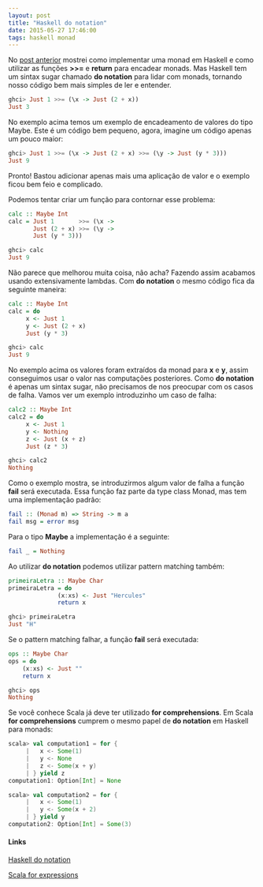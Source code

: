 ```yaml
---
layout: post
title: "Haskell do notation"
date: 2015-05-27 17:46:00
tags: haskell monad 
---
```


No [post anterior](/2015/05/18/o-que-e-uma-monad.html) mostrei como implementar uma monad em Haskell e como utilizar as funções __>>=__ e __return__ para encadear monads. Mas Haskell tem um sintax sugar chamado __do notation__ para lidar com monads, tornando nosso código bem mais simples de ler e entender.

```haskell
ghci> Just 1 >>= (\x -> Just (2 + x))
Just 3
```

No exemplo acima temos um exemplo de encadeamento de valores do tipo Maybe. Este é um código bem pequeno, agora, imagine um código apenas um pouco maior:

```haskell
ghci> Just 1 >>= (\x -> Just (2 + x) >>= (\y -> Just (y * 3)))
Just 9
```

Pronto! Bastou adicionar apenas mais uma aplicação de valor e o exemplo ficou bem feio e complicado.

Podemos tentar criar um função para contornar esse problema:

```haskell
calc :: Maybe Int
calc = Just 1       >>= (\x ->
       Just (2 + x) >>= (\y ->
       Just (y * 3)))

ghci> calc
Just 9
```

Não parece que melhorou muita coisa, não acha? Fazendo assim acabamos usando extensivamente lambdas. Com __do notation__ o mesmo código fica da seguinte maneira:

```haskell
calc :: Maybe Int
calc = do
     x <- Just 1
     y <- Just (2 + x)
     Just (y * 3)

ghci> calc
Just 9
```

No exemplo acima os valores foram extraídos da monad para __x__ e __y__, assim conseguimos usar o valor nas computações posteriores. Como __do notation__ é apenas um sintax sugar, não precisamos de nos preocupar com os casos de falha. Vamos ver um exemplo introduzinho um caso de falha:


```haskell
calc2 :: Maybe Int
calc2 = do
     x <- Just 1
     y <- Nothing
     z <- Just (x + z)
     Just (z * 3)

ghci> calc2
Nothing
```

Como o exemplo mostra, se introduzirmos algum valor de falha a função __fail__ será executada. Essa função faz parte da type class Monad, mas tem uma implementação padrão:

```haskell
fail :: (Monad m) => String -> m a  
fail msg = error msg
```
Para o tipo __Maybe__ a implementação é a seguinte:

```haskell
fail _ = Nothing
```

Ao utilizar __do notation__ podemos utilizar pattern matching também:

```haskell
primeiraLetra :: Maybe Char
primeiraLetra = do
              (x:xs) <- Just "Hercules"
              return x

ghci> primeiraLetra
Just "H"
```

Se o pattern matching falhar, a função __fail__ será executada:

```haskell
ops :: Maybe Char
ops = do
    (x:xs) <- Just ""
    return x

ghci> ops
Nothing
```

Se você conhece Scala já deve ter utilizado __for comprehensions__. Em Scala __for comprehensions__ cumprem o mesmo papel de __do notation__ em Haskell para monads:

```scala
scala> val computation1 = for {
     |   x <- Some(1)
     |   y <- None
     |   z <- Some(x + y)
     | } yield z
computation1: Option[Int] = None

scala> val computation2 = for {
     |   x <- Some(1)
     |   y <- Some(x + 2)
     | } yield y
computation2: Option[Int] = Some(3)
```


#### Links

[Haskell do notation](http://learnyouahaskell.com/a-fistful-of-monads#do-notation)

[Scala for expressions](http://www.artima.com/pins1ed/for-expressions-revisited.html)

